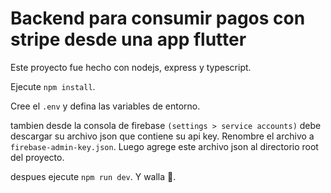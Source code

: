 # Backend para consumir pagos con stripe desde una app flutter

Este proyecto fue hecho con nodejs, express y typescript.

Ejecute `npm install`.

Cree el `.env` y defina las variables de entorno.

tambien desde la consola de firebase `(settings > service accounts)` debe descargar su archivo json que contiene su api key. Renombre el archivo a `firebase-admin-key.json`.
Luego agrege este archivo json al directorio root del proyecto.

despues ejecute `npm run dev`. Y walla 🤪.



